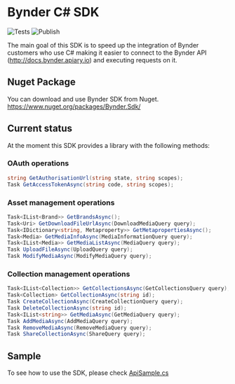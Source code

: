 # Bynder C# SDK

![Tests](https://github.com/Bynder/bynder-c-sharp-sdk/workflows/Tests/badge.svg)
![Publish](https://github.com/Bynder/bynder-c-sharp-sdk/workflows/Publish/badge.svg)

The main goal of this SDK is to speed up the integration of Bynder customers who use C# making it easier to connect to the Bynder API (http://docs.bynder.apiary.io) and executing requests on it.

## Nuget Package

You can download and use Bynder SDK from Nuget. https://www.nuget.org/packages/Bynder.Sdk/

## Current status

At the moment this SDK provides a library with the following methods:

### OAuth operations

```c#
string GetAuthorisationUrl(string state, string scopes);
Task GetAccessTokenAsync(string code, string scopes);
```

### Asset management operations

```c#
Task<IList<Brand>> GetBrandsAsync();
Task<Uri> GetDownloadFileUrlAsync(DownloadMediaQuery query);
Task<IDictionary<string, Metaproperty>> GetMetapropertiesAsync();
Task<Media> GetMediaInfoAsync(MediaInformationQuery query);
Task<IList<Media>> GetMediaListAsync(MediaQuery query);
Task UploadFileAsync(UploadQuery query);
Task ModifyMediaAsync(ModifyMediaQuery query);
```

### Collection management operations

```c#
Task<IList<Collection>> GetCollectionsAsync(GetCollectionsQuery query);
Task<Collection> GetCollectionAsync(string id);
Task CreateCollectionAsync(CreateCollectionQuery query);
Task DeleteCollectionAsync(string id);
Task<IList<string>> GetMediaAsync(GetMediaQuery query);
Task AddMediaAsync(AddMediaQuery query);
Task RemoveMediaAsync(RemoveMediaQuery query);
Task ShareCollectionAsync(ShareQuery query);
```

## Sample

To see how to use the SDK, please check [ApiSample.cs](Bynder/Sample/ApiSample.cs)
